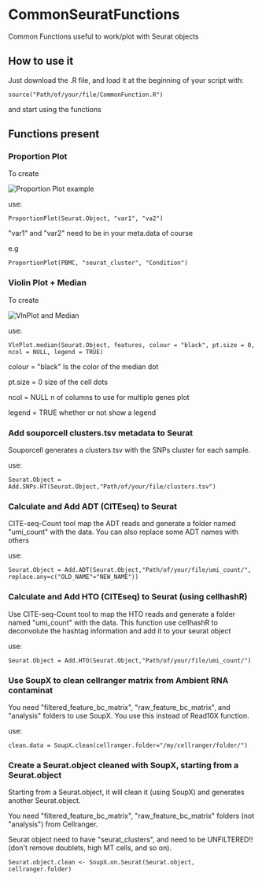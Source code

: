 # CommonSeuratFunctions
Common Functions useful to work/plot with Seurat objects

## How to use it
Just download the .R file, and load it at the beginning of your script with:

```
source("Path/of/your/file/CommonFunction.R")
```

and start using the functions

## Functions present

### Proportion Plot
To create

![Proportion Plot example](https://i.stack.imgur.com/4fPY5.png)

use:
```
ProportionPlot(Seurat.Object, "var1", "va2")
```

"var1" and "var2" need to be in your meta.data of course

e.g
```
ProportionPlot(PBMC, "seurat_cluster", "Condition")
```

### Violin Plot + Median
To create

![VlnPlot and Median](https://user-images.githubusercontent.com/34346930/161740981-db3f078d-df2b-4841-a669-ade8b56c821e.png)

use:
```
VlnPlot.median(Seurat.Object, features, colour = "black", pt.size = 0, ncol = NULL, legend = TRUE)
```

colour = "black"    Is the color of the median dot

pt.size = 0         size of the cell dots

ncol = NULL         n of columns to use for multiple genes plot

legend = TRUE       whether or not show a legend

### Add souporcell clusters.tsv metadata to Seurat

Souporcell generates a clusters.tsv with the SNPs cluster for each sample.

use:
```
Seurat.Object = Add.SNPs.HT(Seurat.Object,"Path/of/your/file/clusters.tsv")
```

### Calculate and Add ADT (CITEseq) to Seurat

CITE-seq-Count tool map the ADT reads and generate a folder named "umi_count" with the data.
You can also replace some ADT names with others 

use:
```
Seurat.Object = Add.ADT(Seurat.Object,"Path/of/your/file/umi_count/", replace.any=c("OLD_NAME"="NEW_NAME"))
```

### Calculate and Add HTO (CITEseq) to Seurat (using cellhashR)

Use CITE-seq-Count tool to map the HTO reads and generate a folder named "umi_count" with the data. 
This function use cellhashR to deconvolute the hashtag information and add it to your seurat object

use:
```
Seurat.Object = Add.HTO(Seurat.Object,"Path/of/your/file/umi_count/")
```

### Use SoupX to clean cellranger matrix from Ambient RNA contaminat

You need "filtered_feature_bc_matrix", "raw_feature_bc_matrix", and "analysis" folders to use SoupX. You use this instead of Read10X function.

use:
```
clean.data = SoupX.clean(cellranger.folder="/my/cellranger/folder/")
```

### Create a Seurat.object cleaned with SoupX, starting from a Seurat.object

Starting from a Seurat.object, it will clean it (using SoupX) and generates another Seurat.object.

You need "filtered_feature_bc_matrix", "raw_feature_bc_matrix" folders (not "analysis")  from Cellranger. 

Seurat object need to have "seurat_clusters", and need to be UNFILTERED!! (don't remove doublets, high MT cells, and so on).

```
Seurat.object.clean <- SoupX.on.Seurat(Seurat.object, cellranger.folder)
```